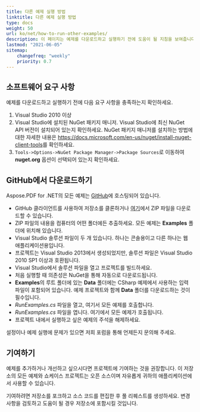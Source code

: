 ```yaml
---
title: 다른 예제 실행 방법
linktitle: 다른 예제 실행 방법
type: docs
weight: 50
url: ko/net/how-to-run-other-examples/    
description: 이 페이지는 예제를 다운로드하고 실행하기 전에 도움이 될 지침을 보여줍니다.
lastmod: "2021-06-05"
sitemap:
    changefreq: "weekly"
    priority: 0.7
---
```


## 소프트웨어 요구 사항

예제를 다운로드하고 실행하기 전에 다음 요구 사항을 충족하는지 확인하세요.

1. Visual Studio 2010 이상
1. Visual Studio에 설치된 NuGet 패키지 매니저. Visual Studio에 최신 NuGet API 버전이 설치되어 있는지 확인하세요. NuGet 패키지 매니저를 설치하는 방법에 대한 자세한 내용은 <https://docs.microsoft.com/en-us/nuget/install-nuget-client-tools>를 확인하세요.
1. `Tools->Options->NuGet Package Manager->Package Sources`로 이동하여 **nuget.org** 옵션이 선택되어 있는지 확인하세요.
## GitHub에서 다운로드하기

Aspose.PDF for .NET의 모든 예제는 [GitHub](https://github.com/aspose-pdf/Aspose.PDF-for-.NET)에 호스팅되어 있습니다.

- GitHub 클라이언트를 사용하여 저장소를 클론하거나 [여기](https://github.com/aspose-pdf/Aspose.PDF-for-.NET/archive/master.zip)에서 ZIP 파일을 다운로드할 수 있습니다.
- ZIP 파일의 내용을 컴퓨터의 어떤 폴더에든 추출하세요. 모든 예제는 **Examples** 폴더에 위치해 있습니다.
- Visual Studio 솔루션 파일이 두 개 있습니다. 하나는 콘솔용이고 다른 하나는 웹 애플리케이션용입니다.
- 프로젝트는 Visual Studio 2013에서 생성되었지만, 솔루션 파일은 Visual Studio 2010 SP1 이상과 호환됩니다.
- Visual Studio에서 솔루션 파일을 열고 프로젝트를 빌드하세요.
- 처음 실행할 때 의존성은 NuGet을 통해 자동으로 다운로드됩니다.
- **Examples**의 루트 폴더에 있는 **Data** 폴더에는 CSharp 예제에서 사용하는 입력 파일이 포함되어 있습니다. 예제 프로젝트와 함께 **Data** 폴더를 다운로드하는 것이 필수입니다.
- *RunExamples.cs* 파일을 열고, 여기서 모든 예제를 호출합니다.
- *RunExamples.cs* 파일을 엽니다. 여기에서 모든 예제가 호출됩니다.
- 프로젝트 내에서 실행하고 싶은 예제의 주석을 해제하세요.

설정이나 예제 실행에 문제가 있으면 저희 포럼을 통해 언제든지 문의해 주세요.

## 기여하기

예제를 추가하거나 개선하고 싶으시다면 프로젝트에 기여하는 것을 권장합니다. 이 저장소의 모든 예제와 쇼케이스 프로젝트는 오픈 소스이며 자유롭게 귀하의 애플리케이션에서 사용할 수 있습니다.

기여하려면 저장소를 포크하고 소스 코드를 편집한 후 풀 리퀘스트를 생성하세요. 변경 사항을 검토하고 도움이 될 경우 저장소에 포함시킬 것입니다.
